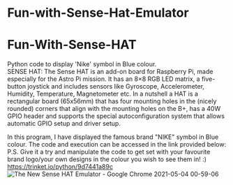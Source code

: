 # Fun-with-Sense-Hat-Emulator
# Fun-With-Sense-HAT
Python code to display 'Nike' symbol in Blue colour.  
SENSE HAT: The Sense HAT is an add-on board for Raspberry Pi, made especially for the Astro Pi mission. It has an 8×8 RGB LED matrix, a five-button joystick and includes sensors like Gyroscope, Accelerometer, Humidity, Temperature, Magnetometer etc.
In a nutshell a HAT is a rectangular board (65x56mm) that has four mounting holes in the (nicely rounded) corners that align with the mounting holes on the B+, has a 40W GPIO header and supports the special autoconfiguration system that allows automatic GPIO setup and driver setup.  

In this program, I have displayed the famous brand "NIKE" symbol in Blue colour. The code and execution can be accessed in the link provided below:  
P.S. Give it a try and manipulate the code to get set with your favourite brand logo/your own designs in the colour you wish to see them in! :)  
https://trinket.io/python/9d7441a89c  
![The New Sense HAT Emulator - Google Chrome 2021-05-04 00-59-06](https://user-images.githubusercontent.com/75525185/116924093-092c9580-ac75-11eb-925c-3b7df10e7d9f.gif)
